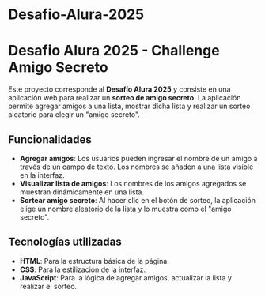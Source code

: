 # Desafio-Alura-2025
# Desafio Alura 2025 - Challenge Amigo Secreto

Este proyecto corresponde al **Desafío Alura 2025** y consiste en una aplicación web para realizar un **sorteo de amigo secreto**. La aplicación permite agregar amigos a una lista, mostrar dicha lista y realizar un sorteo aleatorio para elegir un "amigo secreto".

## Funcionalidades

- **Agregar amigos**: Los usuarios pueden ingresar el nombre de un amigo a través de un campo de texto. Los nombres se añaden a una lista visible en la interfaz.
- **Visualizar lista de amigos**: Los nombres de los amigos agregados se muestran dinámicamente en una lista.
- **Sortear amigo secreto**: Al hacer clic en el botón de sorteo, la aplicación elige un nombre aleatorio de la lista y lo muestra como el "amigo secreto".

## Tecnologías utilizadas

- **HTML**: Para la estructura básica de la página.
- **CSS**: Para la estilización de la interfaz.
- **JavaScript**: Para la lógica de agregar amigos, actualizar la lista y realizar el sorteo.

